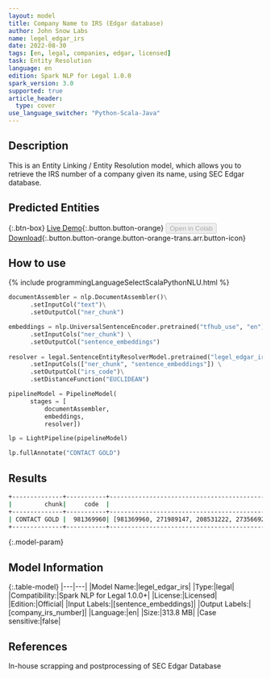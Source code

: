 ```yaml
---
layout: model
title: Company Name to IRS (Edgar database)
author: John Snow Labs
name: legel_edgar_irs
date: 2022-08-30
tags: [en, legal, companies, edgar, licensed]
task: Entity Resolution
language: en
edition: Spark NLP for Legal 1.0.0
spark_version: 3.0
supported: true
article_header:
  type: cover
use_language_switcher: "Python-Scala-Java"
---
```


## Description

This is an Entity Linking / Entity Resolution model, which allows you to retrieve the IRS number of a company given its name, using SEC Edgar database.

## Predicted Entities



{:.btn-box}
[Live Demo](https://demo.johnsnowlabs.com/finance/ER_EDGAR_CRUNCHBASE/){:.button.button-orange}
<button class="button button-orange" disabled>Open in Colab</button>
[Download](https://s3.amazonaws.com/auxdata.johnsnowlabs.com/legal/models/legel_edgar_irs_en_1.0.0_3.2_1661866500067.zip){:.button.button-orange.button-orange-trans.arr.button-icon}

## How to use



<div class="tabs-box" markdown="1">
{% include programmingLanguageSelectScalaPythonNLU.html %}

```python
documentAssembler = nlp.DocumentAssembler()\
      .setInputCol("text")\
      .setOutputCol("ner_chunk")

embeddings = nlp.UniversalSentenceEncoder.pretrained("tfhub_use", "en") \
      .setInputCols("ner_chunk") \
      .setOutputCol("sentence_embeddings")
    
resolver = legal.SentenceEntityResolverModel.pretrained("legel_edgar_irs", "en", "legal/models")\
      .setInputCols(["ner_chunk", "sentence_embeddings"]) \
      .setOutputCol("irs_code")\
      .setDistanceFunction("EUCLIDEAN")

pipelineModel = PipelineModel(
      stages = [
          documentAssembler,
          embeddings,
          resolver])

lp = LightPipeline(pipelineModel)

lp.fullAnnotate("CONTACT GOLD")
```

</div>

## Results

```bash
+--------------+-----------+---------------------------------------------------------+--------------------------------------------------------+-------------------------------------------+
|         chunk|     code  |                                                all_codes|                                            resolutions |                              all_distances|
+--------------+-----------+---------------------------------------------------------+--------------------------------------------------------+-------------------------------------------+
| CONTACT GOLD |  981369960| [981369960, 271989147, 208531222, 273566922, 270348508] |[981369960, 271989147, 208531222, 273566922, 270348508] |  [0.1733, 0.3700, 0.3867, 0.4103, 0.4121] |
+--------------+-----------+---------------------------------------------------------+--------------------------------------------------------+-------------------------------------------+
```

{:.model-param}
## Model Information

{:.table-model}
|---|---|
|Model Name:|legel_edgar_irs|
|Type:|legal|
|Compatibility:|Spark NLP for Legal 1.0.0+|
|License:|Licensed|
|Edition:|Official|
|Input Labels:|[sentence_embeddings]|
|Output Labels:|[company_irs_number]|
|Language:|en|
|Size:|313.8 MB|
|Case sensitive:|false|

## References

In-house scrapping and postprocessing of SEC Edgar Database
